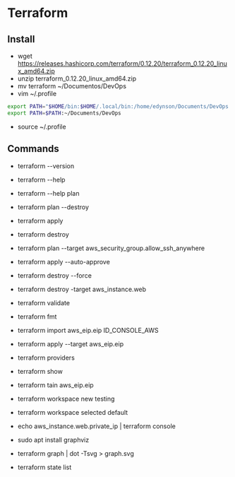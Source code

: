 # Terraform

## Install
* wget https://releases.hashicorp.com/terraform/0.12.20/terraform_0.12.20_linux_amd64.zip
* unzip terraform_0.12.20_linux_amd64.zip
* mv terraform ~/Documentos/DevOps
* vim ~/.profile  
```bash
export PATH="$HOME/bin:$HOME/.local/bin:/home/edynson/Documents/DevOps:$PATH"
export PATH=$PATH:~/Documents/DevOps
```
* source ~/.profile

## Commands
* terraform --version
* terraform --help
* terraform --help plan
* terraform plan --destroy
* terraform apply
* terraform destroy
* terraform plan --target aws_security_group.allow_ssh_anywhere
* terraform apply --auto-approve
* terraform destroy --force
* terraform destroy -target aws_instance.web
* terraform validate
* terraform fmt
* terraform import aws_eip.eip ID_CONSOLE_AWS
* terraform apply --target aws_eip.eip
* terraform providers
* terraform show
* terraform tain aws_eip.eip
* terraform workspace new testing
* terraform workspace selected default
* echo aws_instance.web.private_ip | terraform console

* sudo apt install graphviz
* terraform graph | dot -Tsvg > graph.svg
* terraform state list
